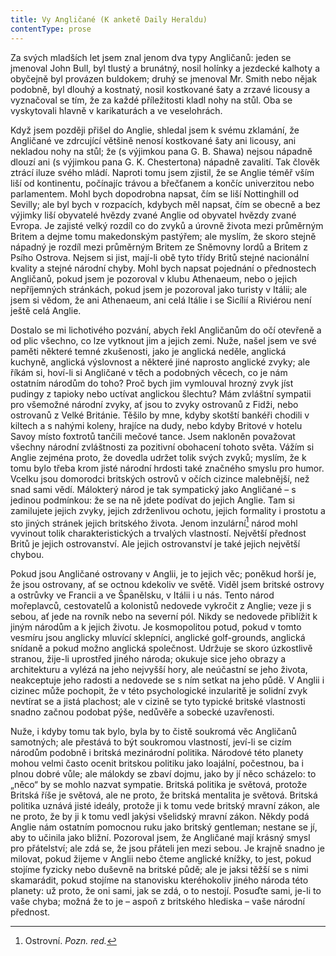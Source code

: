 ```yaml
---
title: Vy Angličané (K anketě Daily Heraldu)
contentType: prose
---
```


<section>

Za svých mladších let jsem znal jenom dva typy Angličanů: jeden se jmenoval John Bull, byl tlustý a brunátný, nosil holínky a jezdecké kalhoty a obyčejně byl provázen buldokem; druhý se jmenoval Mr. Smith nebo nějak podobně, byl dlouhý a kostnatý, nosil kostkované šaty a zrzavé licousy a vyznačoval se tím, že za každé příležitosti kladl nohy na stůl. Oba se vyskytovali hlavně v karikaturách a ve veselohrách.

Když jsem později přišel do Anglie, shledal jsem k svému zklamání, že Angličané ve zdrcující většině nenosí kostkované šaty ani licousy, ani nekladou nohy na stůl; že (s výjimkou pana G. B. Shawa) nejsou nápadně dlouzí ani (s výjimkou pana G. K. Chestertona) nápadně zavalití. Tak člověk ztrácí iluze svého mládí. Naproti tomu jsem zjistil, že se Anglie téměř vším liší od kontinentu, počínajíc trávou a břečťanem a končíc univerzitou nebo parlamentem. Mohl bych dopodrobna napsat, čím se liší Nottinghill od Sevilly; ale byl bych v rozpacích, kdybych měl napsat, čím se obecně a bez výjimky liší obyvatelé hvězdy zvané Anglie od obyvatel hvězdy zvané Evropa. Je zajisté velký rozdíl co do zvyků a úrovně života mezi průměrným Britem a dejme tomu makedonským pastýřem; ale myslím, že skoro stejně nápadný je rozdíl mezi průměrným Britem ze Sněmovny lordů a Britem z Psího Ostrova. Nejsem si jist, mají-li obě tyto třídy Britů stejné nacionální kvality a stejné národní chyby. Mohl bych napsat pojednání o přednostech Angličanů, pokud jsem je pozoroval v klubu Athenaeum, nebo o jejich nepříjemných stránkách, pokud jsem je pozoroval jako turisty v Itálii; ale jsem si vědom, že ani Athenaeum, ani celá Itálie i se Sicílií a Riviérou není ještě celá Anglie.

Dostalo se mi lichotivého pozvání, abych řekl Angličanům do očí otevřeně a od plic všechno, co lze vytknout jim a jejich zemi. Nuže, našel jsem ve své paměti některé temné zkušenosti, jako je anglická neděle, anglická kuchyně, anglická výslovnost a některé jiné naprosto anglické zvyky; ale říkám si, hoví-li si Angličané v těch a podobných věcech, co je nám ostatním národům do toho? Proč bych jim vymlouval hrozný zvyk jíst pudingy z tapioky nebo uctívat anglickou šlechtu? Mám zvláštní sympatii pro všemožné národní zvyky, ať jsou to zvyky ostrovanů z Fidži, nebo ostrovanů z Velké Británie. Těšilo by mne, kdyby skotští bankéři chodili v kiltech a s nahými koleny, hrajíce na dudy, nebo kdyby Britové v hotelu Savoy místo foxtrotů tančili mečové tance. Jsem nakloněn považovat všechny národní zvláštnosti za pozitivní obohacení tohoto světa. Vážím si Anglie zejména proto, že dovedla udržet tolik svých zvyků; myslím, že k tomu bylo třeba krom jisté národní hrdosti také značného smyslu pro humor. Vcelku jsou domorodci britských ostrovů v očích cizince malebnější, než snad sami vědí. Málokterý národ je tak sympatický jako Angličané – s jedinou podmínkou: že se na ně jdete podívat do jejich Anglie. Tam si zamilujete jejich zvyky, jejich zdrženlivou ochotu, jejich formality i prostotu a sto jiných stránek jejich britského života. Jenom inzulární[^12] národ mohl vyvinout tolik charakteristických a trvalých vlastností. Největší přednost Britů je jejich ostrovanství. Ale jejich ostrovanství je také jejich největší chybou.

Pokud jsou Angličané ostrovany v Anglii, je to jejich věc; poněkud horší je, že jsou ostrovany, ať se octnou kdekoliv ve světě. Viděl jsem britské ostrovy a ostrůvky ve Francii a ve Španělsku, v Itálii i u nás. Tento národ mořeplavců, cestovatelů a kolonistů nedovede vykročit z Anglie; veze ji s sebou, ať jede na rovník nebo na severní pól. Nikdy se nedovede přiblížit k jiným národům a k jejich životu. Je kosmopolitou potud, pokud v tomto vesmíru jsou anglicky mluvící sklepníci, anglické golf-grounds, anglická snídaně a pokud možno anglická společnost. Udržuje se skoro úzkostlivě stranou, žije-li uprostřed jiného národa; okukuje sice jeho obrazy a architekturu a vylézá na jeho nejvyšší hory, ale neúčastní se jeho života, neakceptuje jeho radosti a nedovede se s ním setkat na jeho půdě. V Anglii i cizinec může pochopit, že v této psychologické inzularitě je solidní zvyk nevtírat se a jistá plachost; ale v cizině se tyto typické britské vlastnosti snadno začnou podobat pýše, nedůvěře a sobecké uzavřenosti.

Nuže, i kdyby tomu tak bylo, byla by to čistě soukromá věc Angličanů samotných; ale přestává to být soukromou vlastností, jeví-li se cizím národům podobně i britská mezinárodní politika. Národové této planety mohou velmi často ocenit britskou politiku jako loajální, počestnou, ba i plnou dobré vůle; ale málokdy se zbaví dojmu, jako by jí něco scházelo: to „něco“ by se mohlo nazvat sympatie. Britská politika je světová, protože Britská říše je světová, ale ne proto, že britská mentalita je světová. Britská politika uznává jisté ideály, protože ji k tomu vede britský mravní zákon, ale ne proto, že by ji k tomu vedl jakýsi všelidský mravní zákon. Někdy podá Anglie nám ostatním pomocnou ruku jako britský gentleman; nestane se jí, aby to učinila jako bližní. Pozoroval jsem, že Angličané mají krásný smysl pro přátelství; ale zdá se, že jsou přáteli jen mezi sebou. Je krajně snadno je milovat, pokud žijeme v Anglii nebo čteme anglické knížky, to jest, pokud stojíme fyzicky nebo duševně na britské půdě; ale je jaksi těžší se s nimi skamarádit, pokud stojíme na stanovisku kteréhokoliv jiného národa této planety: už proto, že oni sami, jak se zdá, o to nestojí. Posuďte sami, je-li to vaše chyba; možná že to je – aspoň z britského hlediska – vaše národní přednost.

</section>

[^1]: Punch – tehdejší humoristický časopis. _Pozn. red._

[^2]: Damara – pryskyřice z damaroně nebo jiných asijských stromů. _Pozn. red._

[^3]: Svislý, kolmý; zde označení slohu z doby pozdní angl. gotiky. _Pozn. red._

[^4]: Chrámová skladba, kantáta. _Pozn. red._

[^5]: Eli, Eli, lama sabachtani! – parafráze posledních slov utrpení Ježíše Krista (Bože můj, proč jsi mě opustil!) _Pozn. red._

[^6]: Wynds nebo closes (skot. dialekt) – úzké cesty k domkům ve starém Edinburghu. _Pozn. red._

[^7]: Gleny – horské rokle, úžlabiny. _Pozn. red._

[^8]: Terra hyberborea – podle starověké představy Země blaha. _Pozn. red._

[^9]: Vyhlídkové otevřené autokary. _Pozn. red._

[^10]: Z franc. clavecin – cembalo, starý klávesový hudební nástroj. _Pozn. red._

[^11]: Smetanový vaječný krém. _Pozn. red._

[^12]: Ostrovní. _Pozn. red._
